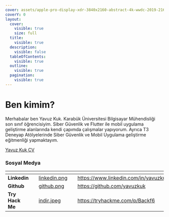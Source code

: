 ```yaml
---
cover: assets/apple-pro-display-xdr-3840x2160-abstract-4k-wwdc-2019-21619.jpg
coverY: 0
layout:
  cover:
    visible: true
    size: full
  title:
    visible: true
  description:
    visible: false
  tableOfContents:
    visible: true
  outline:
    visible: true
  pagination:
    visible: true
---
```


# Ben kimim?

Merhabalar ben Yavuz Kuk. Karabük Üniversitesi Bilgisayar Mühendisliği son sınıf öğrencisiyim. Siber Güvenlik ve Flutter ile mobil uygulama geliştirme alanlarında kendi çapımda çalışmalar yapıyorum. Ayrıca T3 Deneyap Atölyelerinde Siber Güvenlik ve Mobil Uygulama geliştirme eğitmenliği yapmaktayım.

[Yavuz Kuk CV](https://drive.google.com/file/d/14MKbWq6DUGpSnj1wkaMvAAXH8Oe4Uh5M/view?usp=sharing)

### Sosyal Medya

<table data-view="cards"><thead><tr><th></th><th></th><th data-hidden data-card-cover data-type="files"></th><th data-hidden></th><th data-hidden data-card-target data-type="content-ref"></th></tr></thead><tbody><tr><td><strong>Linkedin</strong></td><td></td><td><a href="assets/linkedin.png">linkedin.png</a></td><td></td><td><a href="https://www.linkedin.com/in/yavuzkuk/">https://www.linkedin.com/in/yavuzkuk/</a></td></tr><tr><td><strong>Github</strong></td><td></td><td><a href="assets/github.png">github.png</a></td><td></td><td><a href="https://github.com/yavuzkuk">https://github.com/yavuzkuk</a></td></tr><tr><td><strong>Try Hack Me</strong></td><td></td><td><a href=".gitbook/assets/indir.jpeg">indir.jpeg</a></td><td></td><td><a href="https://tryhackme.com/p/Backf6">https://tryhackme.com/p/Backf6</a></td></tr></tbody></table>

